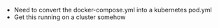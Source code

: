 * Need to convert the docker-compose.yml into a kubernetes pod.yml
* Get this running on a cluster somehow